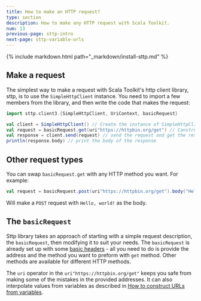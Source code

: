 ```yaml
---
title: How to make an HTTP request?
type: section
description: How to make any HTTP request with Scala Toolkit.
num: 13
previous-page: sttp-intro
next-page: sttp-variable-urls
---
```


{% include markdown.html path="_markdown/install-sttp.md" %}

## Make a request
The simplest way to make a request with Scala Toolkit's http client library, sttp, is to use the `SimpleHttpClient` instance. 
You need to import a few members from the library, and then write the code that makes the request:

```scala
import sttp.client3.{SimpleHttpClient, UriContext, basicRequest}

val client = SimpleHttpClient() // Create the instance of SimpleHttpClient
val request = basicRequest.get(uri"https://httpbin.org/get") // Construct a get request to an example service - https://httpbin.org/get
val response = client.send(request) // send the request and get the response
println(response.body) // print the body of the response
```

## Other request types
You can swap `basicRequest.get` with any HTTP method you want. For example:
```scala
val request = basicRequest.post(uri"https://httpbin.org/get").body("Hello, world!")
```
Will make a `POST` request with `Hello, world!` as the body.

## The `basicRequest`
Sttp library takes an approach of starting with a simple request description, the `basicRequest`, then modifying it to suit your needs. 
The `basicRequest` is already set up with some [basic headers](https://sttp.softwaremill.com/en/latest/requests/basics.html#initial-requests) - all you need to do is provide the address and the method you want to preform with `get` method. 
Other methods are available for different HTTP methods. 

The `uri` operator in the `uri"https://httpbin.org/get"` keeps you safe from making some of the mistakes in the provided addresses.
It can also interpolate values from variables as described in [How to construct URLs from variables](/overviews/toolkit/sttp-variable-urls.html).
